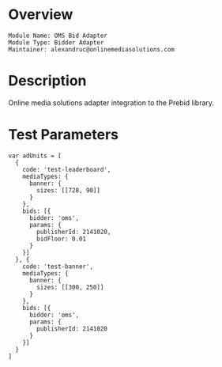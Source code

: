 # Overview

```
Module Name: OMS Bid Adapter
Module Type: Bidder Adapter
Maintainer: alexandruc@onlinemediasolutions.com
```

# Description

Online media solutions adapter integration to the Prebid library.

# Test Parameters

```
var adUnits = [
  {
    code: 'test-leaderboard',
    mediaTypes: {
      banner: {
        sizes: [[728, 90]]
      }
    },
    bids: [{
      bidder: 'oms',
      params: {
        publisherId: 2141020,
        bidFloor: 0.01
      }
    }]
  }, {
    code: 'test-banner',
    mediaTypes: {
      banner: {
        sizes: [[300, 250]]
      }
    },
    bids: [{
      bidder: 'oms',
      params: {
        publisherId: 2141020
      }
    }]
  }
]
```
